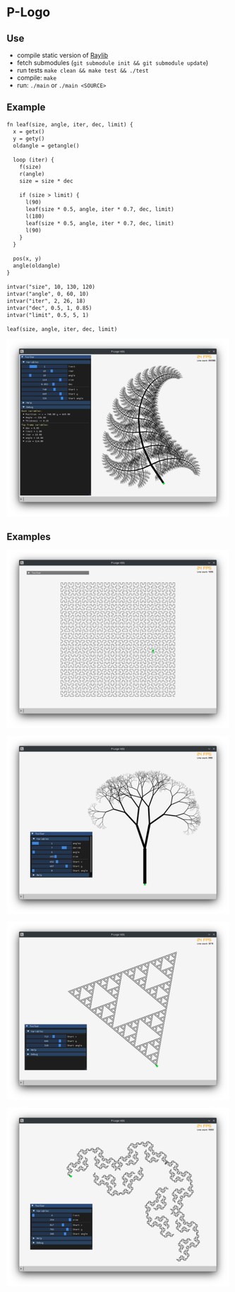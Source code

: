 # P-Logo

## Use

- compile static version of [Raylib](https://github.com/raysan5/raylib/wiki/Working-on-GNU-Linux)
- fetch submodules (`git submodule init && git submodule update`)
- run tests `make clean && make test && ./test`
- compile: `make`
- run: `./main` or `./main <SOURCE>`

## Example

```
fn leaf(size, angle, iter, dec, limit) {
  x = getx()
  y = gety()
  oldangle = getangle()

  loop (iter) {
    f(size)
    r(angle)
    size = size * dec

    if (size > limit) {
      l(90)
      leaf(size * 0.5, angle, iter * 0.7, dec, limit)
      l(180)
      leaf(size * 0.5, angle, iter * 0.7, dec, limit)
      l(90)
    }
  }

  pos(x, y)
  angle(oldangle)
}

intvar("size", 10, 130, 120)
intvar("angle", 0, 60, 10)
intvar("iter", 2, 26, 18)
intvar("dec", 0.5, 1, 0.85)
intvar("limit", 0.5, 5, 1)

leaf(size, angle, iter, dec, limit)
```

![Leaf fractal](./misc/frac_leaf_gen.png)

## Examples

![Hilbert space filling curve](./misc/frac_hilbert.png)

![Tree fractal](./misc/frac_tree_vars.png)

![Triangle fractal](./misc/frac_triangle.png)

![Zigzag fractal](./misc/frac_zigzag.png)

